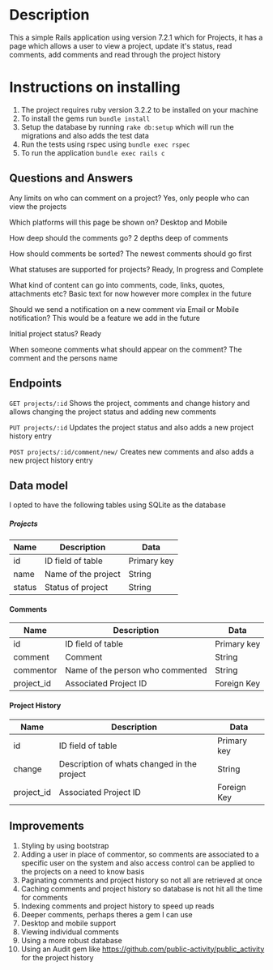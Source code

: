 # Description
This a simple Rails application using version 7.2.1 which for Projects, it has a page which allows a user to view a project, update it's status, read comments, add comments and read through the project history

# Instructions on installing
1. The project requires ruby version 3.2.2 to be installed on your machine
2. To install the gems run `bundle install`
3. Setup the database by running `rake db:setup` which will run the migrations and also adds the test data
4. Run the tests using rspec using `bundle exec rspec`
5. To run the application  `bundle exec rails c`

## Questions and Answers
Any limits on who can comment on a project?
Yes, only people who can view the projects

Which platforms will this page be shown on?
Desktop and Mobile

How deep should the comments go?
2 depths deep of comments

How should comments be sorted?
The newest comments should go first

What statuses are supported for projects?
Ready, In progress and Complete

What kind of content can go into comments, code, links, quotes, attachments etc?
Basic text for now however more complex in the future

Should we send a notification on a new comment via Email or Mobile notification?
This would be a feature we add in the future

Initial project status?
Ready

When someone comments what should appear on the comment?
The comment and the persons name

## Endpoints

`GET projects/:id`
Shows the project, comments and change history and allows changing the project status and adding new comments

`PUT projects/:id`
Updates the project status and also adds a new project history entry

`POST projects/:id/comment/new/`
Creates new comments and also adds a new project history entry

## Data model
I opted to have the following tables using SQLite as the database

##### Projects

| Name   | Description         | Data  |
|--------|---------------------|-------|
| id     | ID field of table   | Primary key |
| name   | Name of the project | String|
| status | Status of project   | String|

#### Comments

| Name    | Description                      | Data  |
|---------|----------------------------------|-------|
| id      | ID field of table                | Primary key |
| comment | Comment                          | String|
| commentor | Name of the person who commented | String|
| project_id | Associated Project ID            | Foreign Key|

#### Project History

| Name       | Description                                 | Data  |
|------------|---------------------------------------------|-------|
| id         | ID field of table                           | Primary key |
| change     | Description of whats changed in the project | String|
| project_id | Associated Project ID                       | Foreign Key|

## Improvements
1. Styling by using bootstrap
2. Adding a user in place of commentor, so comments are associated to a specific user on the system and 
also access control can be applied to the projects on a need to know basis
3. Paginating comments and project history so not all are retrieved at once
4. Caching comments and project history so database is not hit all the time for comments
5. Indexing comments and project history to speed up reads
6. Deeper comments, perhaps theres a gem I can use
7. Desktop and mobile support
8. Viewing individual comments
9. Using a more robust database
10. Using an Audit gem like https://github.com/public-activity/public_activity for the project history
